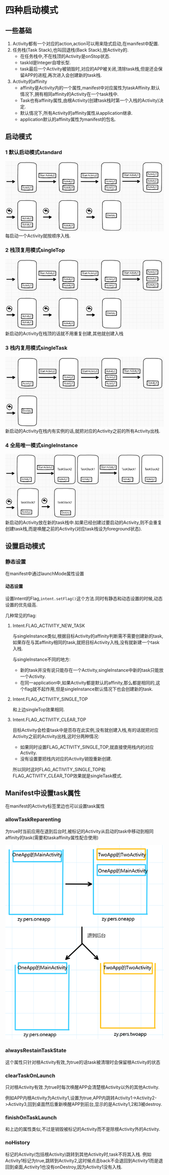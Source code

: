 # 四种启动模式
## 一些基础
1. Activity都有一个对应的action,action可以用来隐式启动,在manifest中配置.
2.  任务栈(Task Stack),也叫回退栈(Back Stack),放Activity的. 
    * 在任务栈中,不在栈顶的Activity是onStop状态.
    * taskId是Integer自增长型.
    * task最后一个Activity被销毁时,对应的APP被关闭,清除task栈,但是还会保留APP的进程,再次进入会创建新的task栈.
3. Activity的affinity
    * affinity是Activity内的一个属性,manifest中对应属性为taskAffinity.默认情况下,拥有相同affinity的Activity在一个task栈中.
    * Task也有affinity属性,由根Activity(创建task栈时第一个入栈的Activity)决定.
    * 默认情况下,所有Activity的affinity属性从application继承.
    * application默认的affinity属性为manifest的包名.
## 启动模式
### 1 默认启动模式standard
![standatd](./Activity启动模式-standard.jpg)
每启动一个Activity就按顺序入栈.
### 2 栈顶复用模式singleTop
![singleTop](./Activity启动模式-singleTop.jpg)
新启动的Activity在栈顶的话就不用重复创建,其他就创建入栈
### 3 栈内复用模式singleTask
![singleTask](./Activity启动模式-singleTask.jpg)
新启动的Activity在栈内有实例的话,就把对应的Activity之前的所有Activity出栈.
### 4 全局唯一模式singleInstance
![singleInstance](./Activity启动模式-singleInstance.jpg)
新启动的Activity放在新的task栈中.如果已经创建过要启动的Activity,则不会重复创建task栈,而是唤醒之前的Activity(对应task栈设为foreground状态).
## 设置启动模式
### 静态设置
在manifest中通过launchMode属性设置
#### 动态设置
设置Intent的Flag,```intent.setFlag()```这个方法.同时有静态和动态设置的时候,动态设置的优先级高.

几种常见的flag:
1. Intent.FLAG_ACTIVITY_NEW_TASK

    与singleInstance类似,根据目标Activity的affinity判断需不需要创建新的task,如果存在与其affinity相同的task,就把目标Activity入栈,没有就新建一个task入栈.

    与singleInstance不同的地方:
    * 新的task并没有说只能存在一个Activity,singleInstance中新的task只能放一个Activity.
    * 在同一application中,如果Activity都是默认的affinity,那么都是相同的,这个flag就不起作用,但是singleInstance默认情况下也会创建新的task.
2. Intent.FLAG_ACTIVITY_SINGLE_TOP

    和上边singleTop效果相同.
3. Intent.FLAG_ACTIVITY_CLEAR_TOP
    
    目标Activity会检查task中是否存在此实例,没有就创建入栈,有的话就把对应Activity之前的Activity出栈,这时分两种情况:
    * 如果同时设置FLAG_ACTIVITY_SINGLE_TOP,就直接使用栈内的对应Activity.
    * 没有设置要把栈内对应的Activity销毁重新创建.

    所以同时这时FLAG_ACTIVITY_SINGLE_TOP和FLAG_ACTIVITY_CLEAR_TOP效果就是singleTask模式.

## Manifest中设置task属性
在manifest的Activity标签里边也可以设置task属性
### allowTaskReparenting
为true时当前应用在退到后台时,被标记的Activity从启动的task中移动到相同affinity的task(需要和taskaffinity属性配合使用)

![allowTaskReparenting](./Activity启动模式-allowTaskReparenting.jpg)

### alwaysRestainTaskState
这个属性只针对根Activity有效,为true的话task被清理时会保留根Activity的状态

### clearTaskOnLaunch
只对根Activity有效.为true时每次唤醒APP会清楚根Activity以外的其他Activity.

例如APP内根Activity为Activity1,设置为true,APP内跳转Activity1->Activity2->Activity3,回到桌面然后重新唤醒APP到前台,显示的是Activity1,2和3被destroy.

### finishOnTaskLaunch
和上边的属性类似,不过是销毁被标记的Activity而不是除根Activity外的Activity.

### noHistory
标记的Activity(包括根Activity)跳转到其他Activity时,task不将其入栈.
例如Activity1标记为true,跳转到Activity2,这时候点击back不会退回到Activity1而是退回到桌面,Activity1也没有onDestroy,因为Activity1没有入栈.
    